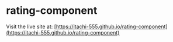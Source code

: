 # rating-component

Visit the live site at: [https://itachi-555.github.io/rating-component](https://itachi-555.github.io/rating-component)
